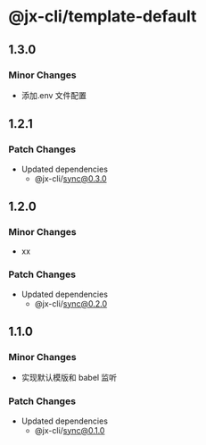 # @jx-cli/template-default

## 1.3.0

### Minor Changes

- 添加.env 文件配置

## 1.2.1

### Patch Changes

- Updated dependencies
  - @jx-cli/sync@0.3.0

## 1.2.0

### Minor Changes

- xx

### Patch Changes

- Updated dependencies
  - @jx-cli/sync@0.2.0

## 1.1.0

### Minor Changes

- 实现默认模版和 babel 监听

### Patch Changes

- Updated dependencies
  - @jx-cli/sync@0.1.0

